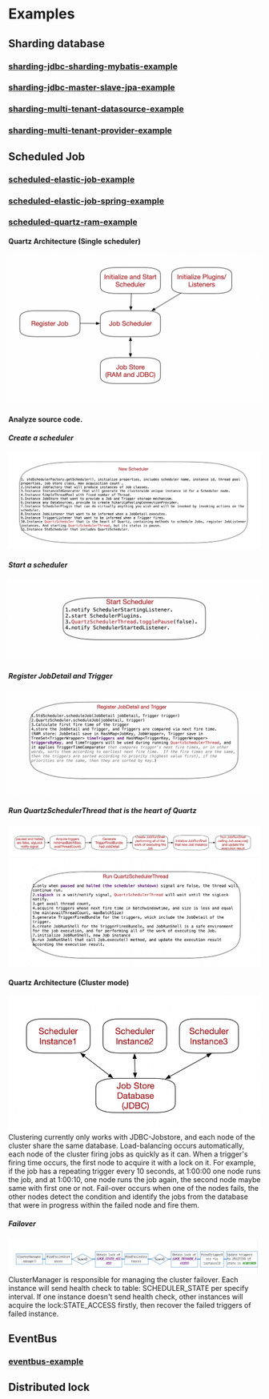 # Examples
## Sharding database
### [sharding-jdbc-sharding-mybatis-example](https://github.com/Andy-Gong/examples/tree/master/sharding-jdbc-sharding-mybatis-example)
### [sharding-jdbc-master-slave-jpa-example](https://github.com/Andy-Gong/examples/tree/master/sharding-jdbc-master-slave-jpa-example)
### [sharding-multi-tenant-datasource-example](https://github.com/Andy-Gong/examples/tree/master/sharding-multi-tenant-datasource-example)
### [sharding-multi-tenant-provider-example](https://github.com/Andy-Gong/examples/tree/master/sharding-multi-tenant-provider-example)
## Scheduled Job
### [scheduled-elastic-job-example](https://github.com/Andy-Gong/examples/tree/master/scheduled-elastic-job-example)
### [scheduled-elastic-job-spring-example](https://github.com/Andy-Gong/examples/tree/master/scheduled-elastic-job-spring-example)
### [scheduled-quartz-ram-example](https://github.com/Andy-Gong/examples/tree/master/scheduled-quartz-ram-example)
#### Quartz Architecture (Single scheduler)
![image](https://github.com/Andy-Gong/examples/blob/master/z-images/quartz_architecture.png)
#### Analyze source code.
##### Create a scheduler
![image](https://github.com/Andy-Gong/examples/blob/master/z-images/new_scheduler_workflow.png)
##### Start a scheduler
![image](https://github.com/Andy-Gong/examples/blob/master/z-images/start_scheduler.png)
##### Register JobDetail and Trigger
![image](https://github.com/Andy-Gong/examples/blob/master/z-images/register_jobs_workflow.png)
##### Run QuartzSchedulerThread that is the heart of Quartz
![image](https://github.com/Andy-Gong/examples/blob/master/z-images/QuartzSchedulerThread_workflow.png)
![image](https://github.com/Andy-Gong/examples/blob/master/z-images/run_QuartzSchedulerThread.png)
#### Quartz Architecture (Cluster mode)
![image](https://github.com/Andy-Gong/examples/blob/master/z-images/quartz_architecture_cluster.png)
Clustering currently only works with JDBC-Jobstore, and each node of the cluster share the same database.
Load-balancing occurs automatically, each node of the cluster firing jobs as quickly as it can. When a trigger's firing time occurs, the first node to acquire it with a lock on it. For example, if the job has a repeating trigger every 10 seconds, at 1:00:00 one node runs the job, and at 1:00:10, one node runs the job again, the second node maybe same with first one or not.
Fail-over occurs when one of the nodes fails, the other nodes detect the condition and identify the jobs from the database that were in progress within the failed node and fire them.
##### Failover
![image](https://github.com/Andy-Gong/examples/blob/master/z-images/failover.png)
ClusterManager is responsible for managing the cluster failover. Each instance will send health check to table: SCHEDULER_STATE per specify interval. If one instance doesn't send health check, other instances will acquire the lock:STATE_ACCESS firstly, then recover the failed triggers of failed instance.
## EventBus
### [eventbus-example](https://github.com/Andy-Gong/examples/tree/master/eventbus-example)
## Distributed lock
###
